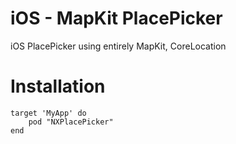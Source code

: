 # iOS - MapKit PlacePicker
iOS PlacePicker using entirely MapKit, CoreLocation

# Installation

```
target 'MyApp' do
	pod "NXPlacePicker"
end
```
